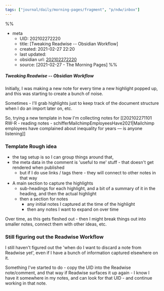 ```yaml
---
tags: ["journal/daily/morning-pages/fragment", "p/ndw/inbox"]
---
```

%%
- meta
	- UID: 202102272220
	- title: [Tweaking Readwise -- Obsidian Workflow]
	- created: 2021-02-27 22:20
	- last updated: 
	- obsidian url:  [202102272220](obsidian-url-tbd)
	- source: [2021-02-27 - The Morning Pages]
%%

##### Tweaking Readwise -- Obsidian Workflow

Initially, I was making a new note for every time a new highlight popped up, and this was starting to create a bunch of noise.

Sometimes - I'll grab highlights just to keep track of the document structure when I do an import later on, etc.

So, trying a new template in how I'm collecting notes for [[202102271101 RW-R - reading notes - schifferMailchimpEmployeesHave2021|Mailchimp employees have complained about inequality for years — is anyone listening]]

### Template Rough idea

- the tag setup is so I can group things around that, 
- the meta data in the comment is 'useful to me' stuff - that doesn't get rendered when published
	- but if I do use links / tags there - they will connect to other notes in that way
- A main section to capture the highlights
	- sub-headings for each highlight, and a bit of a summary of it in the heading, and then the actual highlight
	- then a section for notes
		- any initial notes I captured at the time of the highlight
		- then any notes I want to expand on over time

Over time, as this gets fleshed out - then I might break things out into smaller notes, connect them with other ideas, etc. 

### Still figuring out the Readwise Workflow

I still haven't figured out the 'when do I want to discard a note from Readwise yet', even if I have a bunch of information captured elsewhere on it.

Something I've started to do - copy the UID into the Readwise note/comment, and that way if Readwise surfaces it up again - I know I have it somewhere in my notes, and can look for that UID - and continue working in that note.